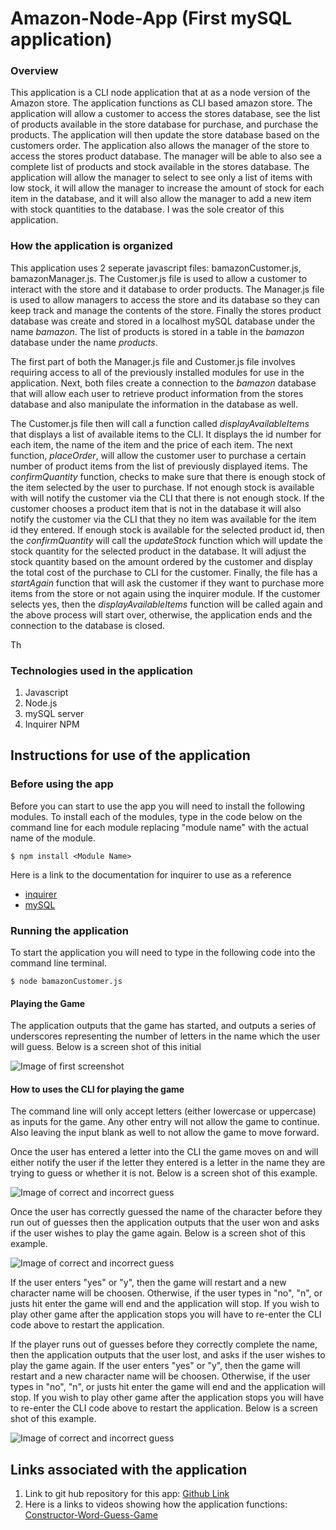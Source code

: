 # Amazon-Node-App (First mySQL application)

### Overview
This application is a CLI node application that at as a node version of the Amazon store.  The application functions as CLI based amazon store.  The application will allow a customer to access the stores database, see the list of products available in the store database for purchase, and purchase the products.  The application will then update the store database based on the customers order.  The application also allows the manager of the store to access the stores product database.  The manager will be able to also see a complete list of products and stock available in the stores database.  The application will allow the manager to select to see only a list of items with low stock, it will allow the manager to increase the amount of stock for each item in the database, and it will also allow the manager to add a new item with stock quantities to the database. I was the sole creator of this application.

### How the application is organized
This application uses 2 seperate javascript files: bamazonCustomer.js, bamazonManager.js.  The Customer.js file is used to allow a customer to interact with the store and it database to order products.  The Manager.js file is used to allow managers to access the store and its database so they can keep track and manage the contents of the store.  Finally the stores product database was create and stored in a localhost mySQL database under the name *bamazon*.  The list of products is stored in a table in the *bamazon* database under the name *products*.

The first part of both the Manager.js file and Customer.js file involves requiring access to all of the previously installed modules for use in the application.  Next, both files create a connection to the *bamazon* database that will allow each user to retrieve product information from the stores database and also manipulate the information in the database as well.

The Customer.js file then will call a function called *displayAvailableItems* that displays a list of available items to the CLI.  It displays the id number for each item, the name of the item and the price of each item.  The next function, *placeOrder*, will allow the customer user to purchase a certain number of product items from the list of previously displayed items.  The *confirmQuantity* function, checks to make sure that there is enough stock of the item selected by the user to purchase.  If not enough stock is available with will notify the customer via the CLI that there is not enough stock.  If the customer chooses a product item that is not in the database it will also notify the customer via the CLI that they no item was available for the item id they entered.  If enough stock is available for the selected product id, then the *confirmQuantity* will call the *updateStock* function which will update the stock quantity for the selected product in the database.  It will adjust the stock quantity based on the amount ordered by the customer and display the total cost of the purchase to CLI for the customer.  Finally, the file has a *startAgain* function that will ask the customer if they want to purchase more items from the store or not again using the inquirer module.  If the customer selects yes, then the *displayAvailableItems* function will be called again and the above process will start over, otherwise, the application ends and the connection to the database is closed.


Th
### Technologies used in the application
1.  Javascript
2.  Node.js
3.  mySQL server
4.  Inquirer NPM

## Instructions for use of the application
### Before using the app
Before you can start to use the app you will need to install the following modules.  To install each of the modules, type in the code below on the command line for each module replacing "module name" with the actual name of the module.

`$ npm install <Module Name>`

Here is a link to the documentation for inquirer to use as a reference 
* [inquirer](https://www.npmjs.com/package/inquirer)
* [mySQL](https://www.npmjs.com/package/mysql)

### Running the application
To start the application you will need to type in the following code into the command line terminal.

`$ node bamazonCustomer.js`

#### Playing the Game
The application outputs that the game has started, and outputs a series of underscores representing the number of letters in the name which the user will guess. Below is a screen shot of this initial 


  ![Image of first screenshot](images/CWG-1.png)


#### How to uses the CLI for playing the game
The command line will only accept letters (either lowercase or uppercase) as inputs for the game.  Any other entry will not allow the game to continue.  Also leaving the input blank as well to not allow the game to move forward.

Once the user has entered a letter into the CLI the game moves on and will either notify the user if the letter they entered is a letter in the name they are trying to guess or whether it is not.  Below is a screen shot of this example.

  ![Image of correct and incorrect guess](images/CWG-2.png)

Once the user has correctly guessed the name of the character before they run out of guesses then the application outputs that the user won and asks if the user wishes to play the game again.  Below is a screen shot of this example.

  ![Image of correct and incorrect guess](images/CWG-3.png)

If the user enters "yes" or "y", then the game will restart and a new character name will be choosen.  Otherwise, if the user types in "no", "n", or justs hit enter the game will end and the application will stop.  If you wish to play other game after the application stops you will have to re-enter the CLI code above to restart the application.

If the player runs out of guesses before they correctly complete the name, then the application outputs that the user lost, and asks if the user wishes to play the game again.  If the user enters "yes" or "y", then the game will restart and a new character name will be choosen.  Otherwise, if the user types in "no", "n", or justs hit enter the game will end and the application will stop.  If you wish to play other game after the application stops you will have to re-enter the CLI code above to restart the application.  Below is a screen shot of this example.

![Image of correct and incorrect guess](images/CWG-4.png)

## Links associated with the application
1.  Link to git hub repository for this app:  [Github Link](https://github.com/eozuna3/Constructor-Word-Guess)
2. Here is a links to videos showing how the application functions: [Constructor-Word-Guess-Game](https://drive.google.com/file/d/1hbL28NIDCxZHkX-bcyZsvZi0PUa5oiIH/view?usp=sharing)
